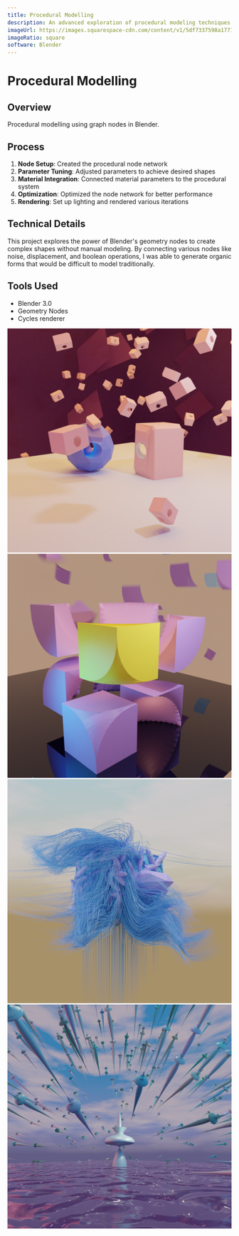 ```yaml
---
title: Procedural Modelling
description: An advanced exploration of procedural modeling techniques using Blender's node-based system to create complex shapes and patterns.
imageUrl: https://images.squarespace-cdn.com/content/v1/5df7337598a1771a4a73ef26/7ab94758-9d5a-4a27-ba56-ec09d5d1a733/rendered1.png?format=750w
imageRatio: square
software: Blender
---
```


# Procedural Modelling

## Overview
Procedural modelling using graph nodes in Blender.

## Process
1. **Node Setup**: Created the procedural node network
2. **Parameter Tuning**: Adjusted parameters to achieve desired shapes
3. **Material Integration**: Connected material parameters to the procedural system
4. **Optimization**: Optimized the node network for better performance
5. **Rendering**: Set up lighting and rendered various iterations

## Technical Details
This project explores the power of Blender's geometry nodes to create complex shapes without manual modeling. By connecting various nodes like noise, displacement, and boolean operations, I was able to generate organic forms that would be difficult to model traditionally.

## Tools Used
- Blender 3.0
- Geometry Nodes
- Cycles renderer

<div class="image-grid-1column">
    <img 
      src="https://github.com/reatured/public-assets/blob/main/3d-design/project4-proceduralmodelling/rendered18.png?raw=true" 
      alt="Printed Posters"
      class=""  
    />
    <img 
      src="https://github.com/reatured/public-assets/blob/main/3d-design/project4-proceduralmodelling/rendered28.png?raw=true" 
      alt="Printed Posters"
      class=""  
    />
    <img 
      src="https://github.com/reatured/public-assets/blob/main/3d-design/project4-proceduralmodelling/rendered38.png?raw=true" 
      alt="Printed Posters"
      class=""  
    />
    <img 
      src="https://github.com/reatured/public-assets/blob/main/3d-design/project4-proceduralmodelling/rendered4.png?raw=true" 
      alt="Printed Posters"
      class=""  
    />
</div>